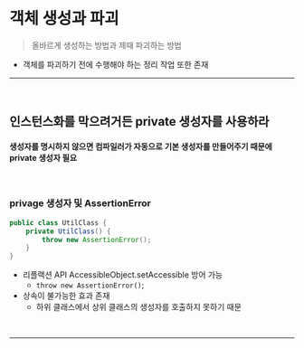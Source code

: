 # 객체 생성과 파괴
> 올바르게 생성하는 방법과 제때 파괴하는 방법
* 객체를 파괴하기 전에 수행해야 하는 정리 작업 또한 존재

<hr>
<br>

## 인스턴스화를 막으려거든 private 생성자를 사용하라
#### 생성자를 명시하지 않으면 컴파일러가 자동으로 기본 생성자를 만들어주기 때문에 private 생성자 필요

<br>

### privage 생성자 및 AssertionError
```java
public class UtilClass {
    private UtilClass() {
        throw new AssertionError();
    }
}
```
* 리플랙션 API AccessibleObject.setAccessible 방어 가능
  * `throw new AssertionError()`;
* 상속이 불가능한 효과 존재
  * 하위 클래스에서 상위 클래스의 생성자를 호출하지 못하기 때문

<br>
<hr>
<br>
